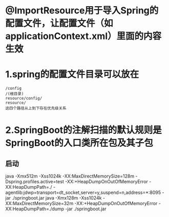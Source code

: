 # @ImportResource用于导入Spring的配置文件，让配置文件（如applicationContext.xml）里面的内容生效

# 1.spring的配置文件目录可以放在

    /config
    /(根目录)
    resource/config/
    resource/
    这四个路径从上到下存在优先级关系

# 2.SpringBoot的注解扫描的默认规则是SpringBoot的入口类所在包及其子包


## 启动
java -Xmx512m -Xss1024k -XX:MaxDirectMemorySize=128m -Dspring.profiles.active=test -XX:+HeapDumpOnOutOfMemoryError -XX:HeapDumpPath=./ -agentlib:jdwp=transport=dt_socket,server=y,suspend=n,address=*:8095 -jar ./springboot.jar
java -Xmx128m -Xss1024k -XX:MaxDirectMemorySize=32m -XX:+HeapDumpOnOutOfMemoryError -XX:HeapDumpPath=./dump  -jar ./springboot.jar